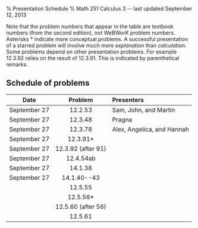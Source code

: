 % Presentation Schedule
% Math 251 Calculus 3 -- last updated September 12, 2013

Note that the problem numbers that appear in the table are textbook numbers
(from the second edition), not WeBWorK problem numbers. Asterisks * indicate
more conceptual problems. A successful presentation of a starred problem will
involve much more *explanation* than *calculation*. Some problems depend on
other presentation problems. For example 12.3.92 relies on the result of
12.3.91. This is indicated by parenthetical remarks.

## Schedule of problems

|      Date       | Problem                              |                Presenters               |
|:---------------:|:------------------------------------:|:----------------------------------------|
| September 27    | 12.2.53                              | Sam, John, and Martin                   |
| September 27    | 12.3.48                              | Pragna                                  |
| September 27    | 12.3.78                              | Alex, Angelica, and Hannah              |
| September 27    | 12.3.91*                             |                                         |
| September 27    | 12.3.92 (after 91)                   |                                         |
| September 27    | 12.4.54ab                            |                                         |
| September 27    | 14.1.38                              |                                         |
| September 27    | 14.1.40--43                          |                                         |
|                 | 12.5.55                              |                                         |
|                 | 12.5.56*                             |                                         |
|                 | 12.5.60 (after 56)                   |                                         |
|                 | 12.5.61                              |                                         |

<!-- | 27 September    | 11.1.83                              |  Somebody                               | -->
<!-- |                 | 11.1.87                              |                                         | -->
<!-- |                 | 11.2.25                              |                                         | -->
<!-- |                 | 11.2.31                              |                                         | -->
<!-- |                 | 11.2.32                              |                                         | -->
<!-- |                 | 11.3.39                              |                                         | -->
<!-- |                 | 11.3.49+53*               |                                         | -->

<!-- |                 | 13.2.63*                  |                                         | -->
<!-- |                 | 13.2.68                              |                                         | -->
<!-- |                 | 13.3.15ac                            |                                         | -->
<!-- |                 | 13.3.29                              |                                         | -->
<!-- |                 | 13.3.32                              |                                         | -->
<!-- |                 | 13.4.22                              |                                         | -->
<!-- |                 | 13.4.23                              |                                         | -->
<!-- |                 | 13.4.24                              |                                         | -->
<!-- |                 | 13.4.28*                  |                                         | -->
<!-- |                 | 13.4.34                              |                                         | -->
<!-- |                 | 13.4.42                              |                                         | -->
<!-- |                 | 13.4.70*                  |                                         | -->
<!-- |                 | 13.4.71* (after 70)       |                                         | -->
<!-- |                 | 13.5.24                              |                                         | -->
<!-- |                 | 13.5.52                              |                                         | -->
<!-- |                 | 13.5.53                              |                                         | -->
<!-- |                 | 14.2.31                              |                                         | -->
<!-- |                 | 14.2.32                              |                                         | -->
<!-- |                 | 14.2.33*                  |                                         | -->
<!-- |                 | 14.2.35                              |                                         | -->
<!-- |                 | 14.3.53*                  |                                         | -->
<!-- |                 | 14.3.63                              |                                         | -->
<!-- |                 | 14.3.64                              |                                         | -->
<!-- |                 | 14.3.74*                  |                                         | -->
<!-- |                 | 14.3.79cd, 14.3.80*       |                                         | -->
<!-- |                 | 14.3.84*                  |                                         | -->
<!-- |                 | 14.4.37                              |                                         | -->
<!-- |                 | 14.4.39                              |                                         | -->
<!-- |                 | 14.4.45                              |                                         | -->
<!-- |                 | 14.5.50,52,53                        |                                         | -->
<!-- |                 | 14.5.54,55                           |                                         | -->
<!-- |                 | 14.5.60*                  |                                         | -->
<!-- |                 | 14.5.67*                  |                                         | -->
<!-- |                 | 14.5.68*                  |                                         | -->
<!-- |                 | 14.5.72*                  |                                         | -->
<!-- |                 | 14.7.24                              |                                         | -->
<!-- |                 | 14.7.28                              |                                         | -->
<!-- |                 | 14.7.33                              |                                         | -->
<!-- |                 | 14.7.37                              |                                         | -->
<!-- |                 | 14.7.49                              |                                         | -->
<!-- |                 | 14.8.17                              |                                         | -->
<!-- |                 | 14.8.19                              |                                         | -->
<!-- |                 | 14.8.2                               |                                         | -->
<!-- |                 | 14.8.28                              |                                         | -->
<!-- |                 | 14.8.36                              |                                         | -->
<!-- |                 | 14.8.37                              |                                         | -->
<!-- |                 | 15.1.12                              |                                         | -->
<!-- |                 | 15.1.44                              |                                         | -->
<!-- |                 | 15.1.45                              |                                         | -->
<!-- |                 | 15.1.46                              |                                         | -->
<!-- |                 | 15.1.47                              |                                         | -->
<!-- |                 | 15.1.48                              |                                         | -->
<!-- |                 | 15.2.26                              |                                         | -->
<!-- |                 | 15.2.28                              |                                         | -->
<!-- |                 | 15.2.59                              |                                         | -->
<!-- |                 | 15.2.60                              |                                         | -->
<!-- |                 | 15.3.24                              |                                         | -->
<!-- |                 | 15.3.26                              |                                         | -->
<!-- |                 | 15.3.28                              |                                         | -->

